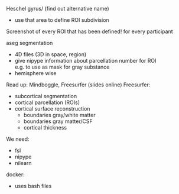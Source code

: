 Heschel gyrus/ (find out alternative name)
- use that area to define ROI subdivision

Screenshot of every ROI that has been defined! for every participant

aseg segmentation  
- 4D files (3D in space, region)  
- give nipype information about parcellation number for ROI  
e.g. to use as mask for gray substance  
- hemisphere wise

Read up: Mindboggle, Freesurfer (slides online)
Freesurfer:
- subcortical segmentation
- cortical parcellation (ROIs)
- cortical surface reconstruction
  - boundaries gray/white matter
  - boundaries gray matter/CSF
  - cortical thickness
  

We need:
- fsl
- nipype
- nilearn

docker:
- uses bash files
